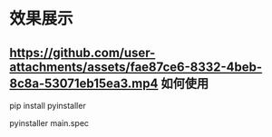 效果展示
=
https://github.com/user-attachments/assets/fae87ce6-8332-4beb-8c8a-53071eb15ea3.mp4
如何使用
-
pip install pyinstaller 

pyinstaller main.spec
